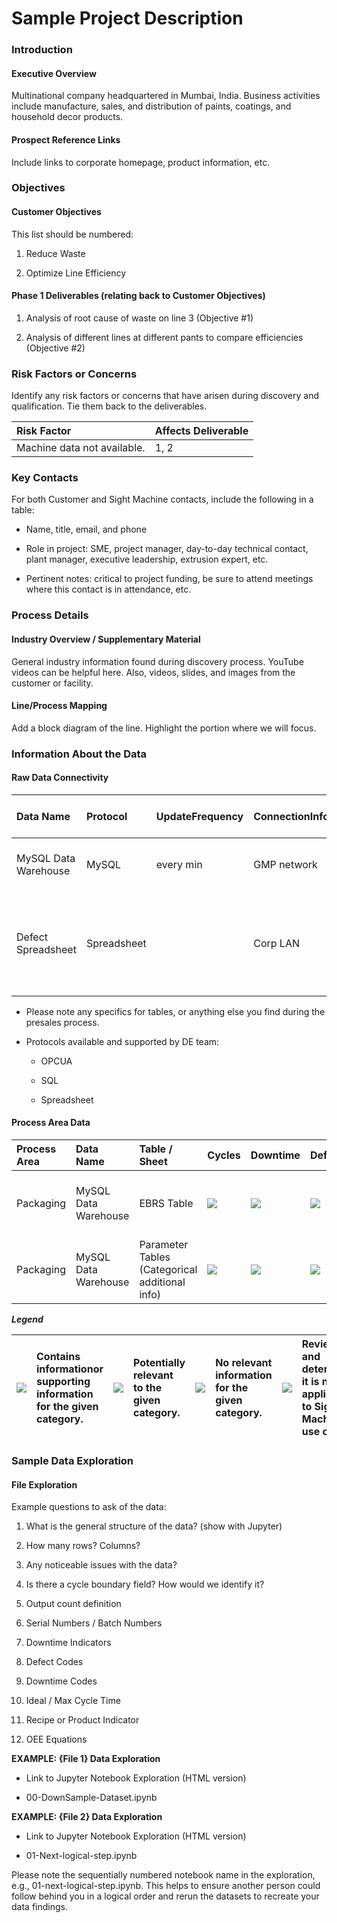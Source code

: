 # Sample Project Description



### Introduction

#### Executive Overview

Multinational company headquartered in Mumbai, India. Business activities include manufacture, sales, and distribution of paints, coatings, and household decor products.

#### Prospect Reference Links

Include links to corporate homepage, product information, etc.



### Objectives

#### Customer Objectives

This list should be numbered:

1. Reduce Waste

2. Optimize Line Efficiency

#### Phase 1 Deliverables \(relating back to Customer Objectives\)

1. Analysis of root cause of waste on line 3 \(Objective \#1\)

2. Analysis of different lines at different pants to compare efficiencies \(Objective \#2\)



### Risk Factors or Concerns

Identify any risk factors or concerns that have arisen during discovery and qualification. Tie them back to the deliverables.

| Risk Factor | Affects Deliverable |
| :--- | :--- |
| Machine data not available. | 1, 2 |



### Key Contacts

For both Customer and Sight Machine contacts, include the following in a table:

* Name, title, email, and phone

* Role in project: SME, project manager, day-to-day technical contact, plant manager, executive leadership, extrusion expert, etc.

* Pertinent notes: critical to project funding, be sure to attend meetings where this contact is in attendance, etc.



### Process Details

#### Industry Overview / Supplementary Material

General industry information found during discovery process. YouTube videos can be helpful here. Also, videos, slides, and images from the customer or facility.

#### Line/Process Mapping

Add a block diagram of the line. Highlight the portion where we will focus.



### Information About the Data

#### Raw Data Connectivity

| Data Name | Protocol | UpdateFrequency | ConnectionInformation | Links toSample Data | Notes |
| :--- | :--- | :--- | :--- | :--- | :--- |
| MySQL Data Warehouse | MySQL | every min | GMP network |   | Missing key table, but will be added. |
| Defect Spreadsheet | Spreadsheet |   | Corp LAN |   | NOTE: If PLC, we need tag mappings and information from customer. |

* Please note any specifics for tables, or anything else you find during the presales process.

* Protocols available and supported by DE team:

  * OPCUA

  * SQL

  * Spreadsheet

#### Process Area Data

| Process Area | Data Name | Table / Sheet | Cycles | Downtime | Defect | Batch | Part | OtherUse | Notes |
| :--- | :--- | :--- | :--- | :--- | :--- | :--- | :--- | :--- | :--- |
| Packaging | MySQL Data Warehouse | EBRS Table | ![](https://lh5.googleusercontent.com/mlrinFfNOWxov5aUj9SqWIO4nM8gBBN70OcCOzRyUrDwT1KrPODeOytS9B3_WWDW9ovs2M3-EZAnml6KHkxrP6PM3xE7e7jH2GBmOKspbDLp6I8zn8Jb41bsfbBuJomYGDtXjAl5) | ![](https://lh4.googleusercontent.com/3hJiCEPfknkSyGOZk8Hk1hEiuY2JhBuOhYt5s2eiu8ScJIMLQxbSZKRIkZTcnXech1PJIcJeZmNR5IFBwtCesXSymb8wMzX7DkOw9rOlLFjroSgFTJqLyX9Og98WXXKWShmnupJJ) | ![](https://lh5.googleusercontent.com/mlrinFfNOWxov5aUj9SqWIO4nM8gBBN70OcCOzRyUrDwT1KrPODeOytS9B3_WWDW9ovs2M3-EZAnml6KHkxrP6PM3xE7e7jH2GBmOKspbDLp6I8zn8Jb41bsfbBuJomYGDtXjAl5) | ![](https://lh4.googleusercontent.com/3hJiCEPfknkSyGOZk8Hk1hEiuY2JhBuOhYt5s2eiu8ScJIMLQxbSZKRIkZTcnXech1PJIcJeZmNR5IFBwtCesXSymb8wMzX7DkOw9rOlLFjroSgFTJqLyX9Og98WXXKWShmnupJJ) | ![](https://lh5.googleusercontent.com/mlrinFfNOWxov5aUj9SqWIO4nM8gBBN70OcCOzRyUrDwT1KrPODeOytS9B3_WWDW9ovs2M3-EZAnml6KHkxrP6PM3xE7e7jH2GBmOKspbDLp6I8zn8Jb41bsfbBuJomYGDtXjAl5) | CPV Table | Potential cycle boundary: every row = 1 cycle |
| Packaging | MySQL Data Warehouse | Parameter Tables \(Categorical additional info\) | ![](https://lh5.googleusercontent.com/mlrinFfNOWxov5aUj9SqWIO4nM8gBBN70OcCOzRyUrDwT1KrPODeOytS9B3_WWDW9ovs2M3-EZAnml6KHkxrP6PM3xE7e7jH2GBmOKspbDLp6I8zn8Jb41bsfbBuJomYGDtXjAl5) | ![](https://lh4.googleusercontent.com/3hJiCEPfknkSyGOZk8Hk1hEiuY2JhBuOhYt5s2eiu8ScJIMLQxbSZKRIkZTcnXech1PJIcJeZmNR5IFBwtCesXSymb8wMzX7DkOw9rOlLFjroSgFTJqLyX9Og98WXXKWShmnupJJ) | ![](https://lh4.googleusercontent.com/3hJiCEPfknkSyGOZk8Hk1hEiuY2JhBuOhYt5s2eiu8ScJIMLQxbSZKRIkZTcnXech1PJIcJeZmNR5IFBwtCesXSymb8wMzX7DkOw9rOlLFjroSgFTJqLyX9Og98WXXKWShmnupJJ) | ![](https://lh4.googleusercontent.com/3hJiCEPfknkSyGOZk8Hk1hEiuY2JhBuOhYt5s2eiu8ScJIMLQxbSZKRIkZTcnXech1PJIcJeZmNR5IFBwtCesXSymb8wMzX7DkOw9rOlLFjroSgFTJqLyX9Og98WXXKWShmnupJJ) | ![](https://lh4.googleusercontent.com/3hJiCEPfknkSyGOZk8Hk1hEiuY2JhBuOhYt5s2eiu8ScJIMLQxbSZKRIkZTcnXech1PJIcJeZmNR5IFBwtCesXSymb8wMzX7DkOw9rOlLFjroSgFTJqLyX9Og98WXXKWShmnupJJ) | ![](https://lh4.googleusercontent.com/3hJiCEPfknkSyGOZk8Hk1hEiuY2JhBuOhYt5s2eiu8ScJIMLQxbSZKRIkZTcnXech1PJIcJeZmNR5IFBwtCesXSymb8wMzX7DkOw9rOlLFjroSgFTJqLyX9Og98WXXKWShmnupJJ) | categorical |

  
_**Legend**_

| ![](https://lh5.googleusercontent.com/mlrinFfNOWxov5aUj9SqWIO4nM8gBBN70OcCOzRyUrDwT1KrPODeOytS9B3_WWDW9ovs2M3-EZAnml6KHkxrP6PM3xE7e7jH2GBmOKspbDLp6I8zn8Jb41bsfbBuJomYGDtXjAl5) | Contains informationor supporting information for the given category. | ![](https://lh4.googleusercontent.com/3hJiCEPfknkSyGOZk8Hk1hEiuY2JhBuOhYt5s2eiu8ScJIMLQxbSZKRIkZTcnXech1PJIcJeZmNR5IFBwtCesXSymb8wMzX7DkOw9rOlLFjroSgFTJqLyX9Og98WXXKWShmnupJJ) | Potentially relevant to the given category. | ![](https://lh3.googleusercontent.com/aelXWk35bLU3cbJizjoeqOR3XTYE1x5-nimPb9cEdX2rfdnZ9Tk7FxjlnveVoRLxQLDVMKnyqScVxc0-P01Fnkp3dUU7HaRxTnIgur-B6INO9n7gYfCsC2rXg9rWKA21UJbBhW_9) | No relevant information for the given category. | ![](https://lh3.googleusercontent.com/-qrCfst68j-PzktjW-4eyz92oSB0WTZ6-HIBBk5uDfGxZX3N_IhG6B93bP4LQQkrtroQ4EkWfmLnPkqYKiusLcF6VpoSiYnF_qshfaqP4F3lw33mv3dKhdDrXNVsUMAGqeubA7fw) | Reviewed and determined it is not applicable to Sight Machine's use cases. |
| :--- | :--- | :--- | :--- | :--- | :--- | :--- | :--- |




### Sample Data Exploration

#### File Exploration

Example questions to ask of the data:

1. What is the general structure of the data? \(show with Jupyter\)

2. How many rows? Columns?

3. Any noticeable issues with the data?

4. Is there a cycle boundary field? How would we identify it?

5. Output count definition

6. Serial Numbers / Batch Numbers

7. Downtime Indicators

8. Defect Codes

9. Downtime Codes

10. Ideal / Max Cycle Time

11. Recipe or Product Indicator

12. OEE Equations

  
**EXAMPLE: {File 1} Data Exploration**

* Link to Jupyter Notebook Exploration \(HTML version\)

* 00-DownSample-Dataset.ipynb

**EXAMPLE: {File 2} Data Exploration**

* Link to Jupyter Notebook Exploration \(HTML version\)

* 01-Next-logical-step.ipynb

Please note the sequentially numbered notebook name in the exploration, e.g., 01-next-logical-step.ipynb. This helps to ensure another person could follow behind you in a logical order and rerun the datasets to recreate your data findings.

